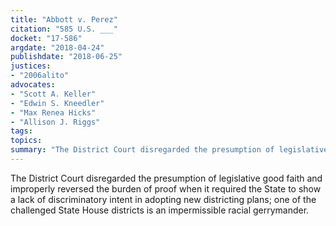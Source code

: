 ```yaml
---
title: "Abbott v. Perez"
citation: "585 U.S. ___"
docket: "17-586"
argdate: "2018-04-24"
publishdate: "2018-06-25"
justices:
- "2006alito"
advocates:
- "Scott A. Keller"
- "Edwin S. Kneedler"
- "Max Renea Hicks"
- "Allison J. Riggs"
tags:
topics:
summary: "The District Court disregarded the presumption of legislative good faith and improperly reversed the burden of proof when it required the State to show a lack of discriminatory intent in adopting new districting plans; one of the challenged State House districts is an impermissible racial gerrymander."
---
```

The District Court disregarded the presumption of legislative good faith and improperly reversed the burden of proof when it required the State to show a lack of discriminatory intent in adopting new districting plans; one of the challenged State House districts is an impermissible racial gerrymander.

